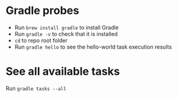 # Gradle probes
- Run `brew install gradle` to install Gradle
- Run `gradle -v` to check that it is installed
- `cd` to repo root folder
- Run `gradle hello` to see the hello-world task execution results

# See all available tasks
Run `gradle tasks --all`